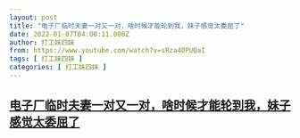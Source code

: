 ```yaml
---
layout: post
title: "电子厂临时夫妻一对又一对，啥时候才能轮到我，妹子感觉太委屈了"
date: 2022-01-07T04:00:11.000Z
author: 打工妹四妹
from: https://www.youtube.com/watch?v=sRza40PUQaI
tags: [ 打工妹四妹 ]
categories: [ 打工妹四妹 ]
---
```

<!--1641528011000-->
[电子厂临时夫妻一对又一对，啥时候才能轮到我，妹子感觉太委屈了](https://www.youtube.com/watch?v=sRza40PUQaI)
------

<div>

</div>
